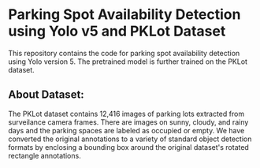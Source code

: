 # Parking Spot Availability Detection using Yolo v5 and PKLot Dataset
 This repository contains the code for parking spot availability detection using Yolo version 5. The pretrained model is further trained on the PKLot dataset.
 
## About Dataset:
The PKLot dataset contains 12,416 images of parking lots extracted from surveilance camera frames.
There are images on sunny, cloudy, and rainy days and the parking spaces are labeled as occupied or
empty. We have converted the original annotations to a variety of standard object detection formats by
enclosing a bounding box around the original dataset's rotated rectangle annotations.
